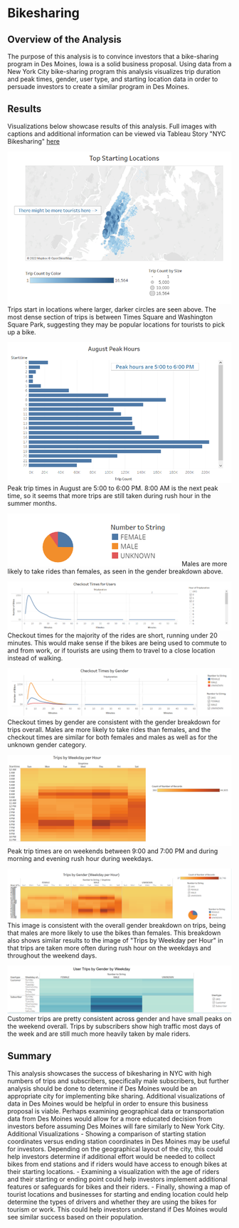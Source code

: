 # Bikesharing

## Overview of the Analysis
The purpose of this analysis is to convince investors that a bike-sharing program in Des Moines, Iowa is a solid business proposal. Using data from a New York City bike-sharing program this analysis visualizes trip duration and peak times, gender, user type, and starting location data in order to persuade investors to create a similar program in Des Moines.

## Results 

Visualizations below showcase results of this analysis. Full images with captions and additional information can be viewed via Tableau Story "NYC Bikesharing" [here](https://public.tableau.com/app/profile/katterli.coloutes/viz/NYCBikesharing_16542167073640/NYCBikesharing?publish=yes)


!["Top Starting Locations"](images/Top_starting_locations.png)
Trips start in locations where larger, darker circles are seen above. The most dense section of trips is between Times Square and Washington Square Park, suggesting they may be popular locations for tourists to pick up a bike. 




!["August Peak Hours"](images/August_peak_hours.png)
Peak trip times in August are 5:00 to 6:00 PM. 8:00 AM is the next peak time, so it seems that more trips are still taken during rush hour in the summer months.




!["Gender Breakdown"](images/Gender_breakdown.png)
Males are more likely to take rides than females, as seen in the gender breakdown above.




!["Checkout Times for Users"](images/Checkout_times_users.png)
Checkout times for the majority of the rides are short, running under 20 minutes. This would make sense if the bikes are being used to commute to and from work, or if tourists are using them to travel to a close location instead of walking.




!["Checkout Times by Gender"](images/Checkout_times_gender.png)
Checkout times by gender are consistent with the gender breakdown for trips overall. Males are more likely to take rides than females, and the checkout times are similar for both females and males as well as for the unknown gender category.




!["Trips by Weekday per Hour"](images/Trips_by_weekday_hour.png)
Peak trip times are on weekends between 9:00 and 7:00 PM and during morning and evening rush hour during weekdays.




!["Trips by Gender per Weekday Hours"](images/Trips_by_gender_weekday.png)
This image is consistent with the overall gender breakdown on trips, being that males are more likely to use the bikes than females. This breakdown also shows similar results to the image of "Trips by Weekday per Hour" in that trips are taken more often during rush hour on the weekdays and throughout the weekend days.




!["Trips by User Type by Gender"](images/User_trips_by_gender.png)
Customer trips are pretty consistent across gender and have small peaks on the weekend overall. Trips by subscribers show high traffic most days of the week and are still much more heavily taken by male riders.




## Summary
This analysis showcases the success of bikesharing in NYC with high numbers of trips and subscribers, specifically male subscribers, but further analysis should be done to determine if Des Moines would be an appropriate city for implementing bike sharing. Additional visualizations of data in Des Moines would be helpful in order to ensure this business proposal is viable. Perhaps examining geographical data or transportation data from Des Moines would allow for a more educated decision from investors before assuming Des Moines will fare similarly to New York City.  
    Additional Visualizations
         - Showing a comparison of starting station coordinates versus ending station coordinates in Des Moines may be useful for investors. Depending on the geographical layout of the city, this could help investors determine if additional effort would be needed to collect bikes from end stations and if riders would have access to enough bikes at their starting locations.
         - Examining a visualization with the age of riders and their starting or ending point could help investors implement additional features or safeguards for bikes and their riders.
         - Finally, showing a map of tourist locations and businesses for starting and ending location could help determine the types of drivers and whether they are using the bikes for tourism or work. This could help investors understand if Des Moines would see similar success based on their population. 